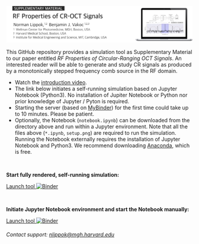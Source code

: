 <img src="readme.png" alt="drawing" width="800"/>

<!--
Norman Lippok<sup>1,2</sup>, Benjamin J. Vakoc<sup>1,2,3</sup> <br>
<i><sub><sup>1</sup>Wellman Center for Photomedicine, Massachusetts General Hospital, Boston, MA 02114, USA<br>
<sup>2</sup>Harvard Medical School, Boston, MA 02115, USA<br>
<sup>3</sup>Institute for Medical Engineering and Science, Massachusetts Institute of Technology, Cambridge, MA 02139, USA </sub>
</i>
-->

This GitHub repository provides a simulation tool as Supplementary Material to our paper entitled *RF Properties of Circular-Ranging OCT Signals*. An interested reader will be able to generate and study CR signals as produced by a monotonically stepped frequency comb source in the RF domain.
* Watch the <a href="https://youtu.be/69HpwpK_YdQ" target="_blank">introduction video</a>.
* The link below initiates a self-running simulation based on Jupyter Notebook (Python3). No installation of Jupiter Notebook or Python nor prior knowledge of Jupyter / Pyton is required.
* Starting the server (based on <a href="https://mybinder.org" target="_blank">MyBinder</a>) for the first time could take up to 10 minutes. Please be patient.
* Optionally, the Notebook (`notebook.ipynb`) can be downloaded from the directory above and run within a Jupyter environment. Note that all the files above (`*.ipynb`, `setup.png`) are required to run the simulation. Running the Notebook externally requires the installation of Jupyter Notebook and Python3. We recommend downloading <a href="https://www.anaconda.com/products/individual" target="_blank">Anaconda</a>, which is free. 

<br>

**Start fully rendered, self-running simulation:**

<a href="https://mybinder.org/v2/gh/nlippok/Notebooks-Public/HEAD?urlpath=voila%2Frender%2FCR-OCT-RF%2Fnotebook.ipynb" target="_blank">Launch tool </a>    [![Binder](https://mybinder.org/badge_logo.svg)](https://mybinder.org/v2/gh/nlippok/Notebooks-Public/HEAD?urlpath=voila%2Frender%2FCR-OCT-RF%2Fnotebook.ipynb)

<br>

**Initiate Jupyter Notebook environment and start the Notebook manually:**

<a href="https://mybinder.org/v2/gh/nlippok/Notebooks-Public/HEAD" target="_blank">Launch tool </a>    [![Binder](https://mybinder.org/badge_logo.svg)](https://mybinder.org/v2/gh/nlippok/Notebooks-Public/HEAD)

###### *Contact support: nlippok@mgh.harvard.edu*
